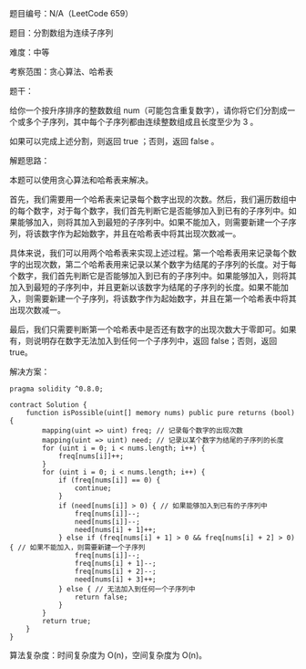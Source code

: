 题目编号：N/A（LeetCode 659）

题目：分割数组为连续子序列

难度：中等

考察范围：贪心算法、哈希表

题干：

给你一个按升序排序的整数数组 num（可能包含重复数字），请你将它们分割成一个或多个子序列，其中每个子序列都由连续整数组成且长度至少为 3 。

如果可以完成上述分割，则返回 true ；否则，返回 false 。

解题思路：

本题可以使用贪心算法和哈希表来解决。

首先，我们需要用一个哈希表来记录每个数字出现的次数。然后，我们遍历数组中的每个数字，对于每个数字，我们首先判断它是否能够加入到已有的子序列中。如果能够加入，则将其加入到最短的子序列中。如果不能加入，则需要新建一个子序列，将该数字作为起始数字，并且在哈希表中将其出现次数减一。

具体来说，我们可以用两个哈希表来实现上述过程。第一个哈希表用来记录每个数字的出现次数，第二个哈希表用来记录以某个数字为结尾的子序列的长度。对于每个数字，我们首先判断它是否能够加入到已有的子序列中。如果能够加入，则将其加入到最短的子序列中，并且更新以该数字为结尾的子序列的长度。如果不能加入，则需要新建一个子序列，将该数字作为起始数字，并且在第一个哈希表中将其出现次数减一。

最后，我们只需要判断第一个哈希表中是否还有数字的出现次数大于零即可。如果有，则说明存在数字无法加入到任何一个子序列中，返回 false；否则，返回 true。

解决方案：

```solidity
pragma solidity ^0.8.0;

contract Solution {
    function isPossible(uint[] memory nums) public pure returns (bool) {
        mapping(uint => uint) freq; // 记录每个数字的出现次数
        mapping(uint => uint) need; // 记录以某个数字为结尾的子序列的长度
        for (uint i = 0; i < nums.length; i++) {
            freq[nums[i]]++;
        }
        for (uint i = 0; i < nums.length; i++) {
            if (freq[nums[i]] == 0) {
                continue;
            }
            if (need[nums[i]] > 0) { // 如果能够加入到已有的子序列中
                freq[nums[i]]--;
                need[nums[i]]--;
                need[nums[i] + 1]++;
            } else if (freq[nums[i] + 1] > 0 && freq[nums[i] + 2] > 0) { // 如果不能加入，则需要新建一个子序列
                freq[nums[i]]--;
                freq[nums[i] + 1]--;
                freq[nums[i] + 2]--;
                need[nums[i] + 3]++;
            } else { // 无法加入到任何一个子序列中
                return false;
            }
        }
        return true;
    }
}
```

算法复杂度：时间复杂度为 O(n)，空间复杂度为 O(n)。